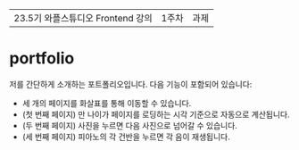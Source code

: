 | | | |
|-|-|-|
| 23.5기 와플스튜디오 Frontend 강의 | 1주차 | 과제 |

# portfolio

저를 간단하게 소개하는 포트폴리오입니다. 다음 기능이 포함되어 있습니다:

- 세 개의 페이지를 화살표를 통해 이동할 수 있습니다.
- (첫 번째 페이지) 만 나이가 페이지를 로딩하는 시각 기준으로 자동으로 계산됩니다.
- (두 번째 페이지) 사진을 누르면 다음 사진으로 넘어갈 수 있습니다.
- (세 번째 페이지) 피아노의 각 건반을 누르면 각 음이 재생됩니다.